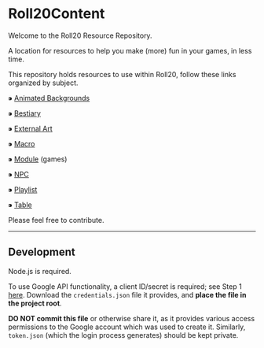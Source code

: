 # Roll20Content

Welcome to the Roll20 Resource Repository.

A location for resources to help you make (more) fun in your games, in less time.

This repository holds resources to use within Roll20, follow these links organized by subject.

 ⁍ [Animated Backgrounds](https://github.com/DMsGuild201/Roll20_resources/blob/master/Animated/README.md)

 ⁍ [Bestiary](https://github.com/DMsGuild201/Roll20_resources/blob/master/Bestiary/README.md) 
 
 ⁍ [External Art](https://github.com/DMsGuild201/Roll20_resources/blob/master/ExternalArt/README.md)
  
 ⁍ [Macro](https://github.com/DMsGuild201/Roll20_resources/blob/master/Macro/README.md)
 
 ⁍ [Module](https://github.com/DMsGuild201/Roll20_resources/blob/master/Module/README.md) (games)
 
 ⁍ [NPC](https://github.com/DMsGuild201/Roll20_resources/blob/master/NPC/README.md)
 
 ⁍ [Playlist](https://github.com/DMsGuild201/Roll20_resources/blob/master/playlist/README.md)
 
 ⁍ [Table](https://github.com/DMsGuild201/Roll20_resources/blob/master/Table/README.md)


Please feel free to contribute.

---

## Development

Node.js is required.

To use Google API functionality, a client ID/secret is required; see Step 1 [here](https://developers.google.com/sheets/api/quickstart/nodejs).
Download the `credentials.json` file it provides, and **place the file in the project root**. 

**DO NOT commit this file** or otherwise share it, as it provides various access permissions to the Google account which was used to create it. Similarly, `token.json` (which the login process generates) should be kept private.
